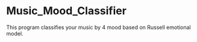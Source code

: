 # Music_Mood_Classifier
This program classifies your music by 4 mood based on Russell emotional model.
